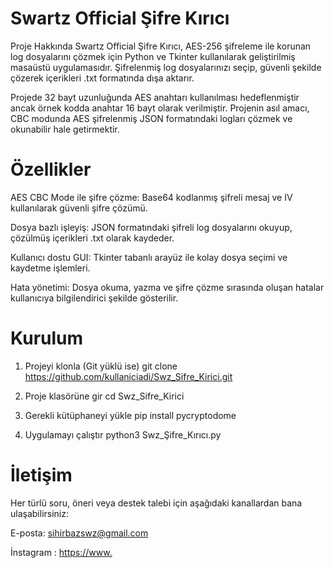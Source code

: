 # Swartz Official Şifre Kırıcı
Proje Hakkında
Swartz Official Şifre Kırıcı, AES-256 şifreleme ile korunan log dosyalarını çözmek için Python ve Tkinter kullanılarak geliştirilmiş masaüstü uygulamasıdır. Şifrelenmiş log dosyalarınızı seçip, güvenli şekilde çözerek içerikleri .txt formatında dışa aktarır.

Projede 32 bayt uzunluğunda AES anahtarı kullanılması hedeflenmiştir ancak örnek kodda anahtar 16 bayt olarak verilmiştir. Projenin asıl amacı, CBC modunda AES şifrelenmiş JSON formatındaki logları çözmek ve okunabilir hale getirmektir.

# Özellikler
AES CBC Mode ile şifre çözme: Base64 kodlanmış şifreli mesaj ve IV kullanılarak güvenli şifre çözümü.

Dosya bazlı işleyiş: JSON formatındaki şifreli log dosyalarını okuyup, çözülmüş içerikleri .txt olarak kaydeder.

Kullanıcı dostu GUI: Tkinter tabanlı arayüz ile kolay dosya seçimi ve kaydetme işlemleri.

Hata yönetimi: Dosya okuma, yazma ve şifre çözme sırasında oluşan hatalar kullanıcıya bilgilendirici şekilde gösterilir.



# Kurulum 

1. Projeyi klonla (Git yüklü ise)
git clone https://github.com/kullaniciadi/Swz_Sifre_Kirici.git

2. Proje klasörüne gir
cd Swz_Sifre_Kirici

3. Gerekli kütüphaneyi yükle
pip install pycryptodome

4. Uygulamayı çalıştır
python3 Swz_Şifre_Kırıcı.py


# İletişim
Her türlü soru, öneri veya destek talebi için aşağıdaki kanallardan bana ulaşabilirsiniz:

E-posta: sihirbazswz@gmail.com

İnstagram : [https://www.](https://www.instagram.com/sihirbaz.swz)
